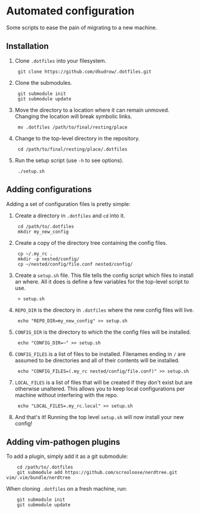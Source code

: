 # Automated configuration
Some scripts to ease the pain of migrating to a new machine.

## Installation
1. Clone `.dotfiles` into your filesystem.

		git clone https://github.com/dkudrow/.dotfiles.git

2. Clone the submodules.

		git submodule init
		git submodule update

3. Move the directory to a location where it can remain unmoved. Changing the location will break symbolic links.

		mv .dotfiles /path/to/final/resting/place

4. Change to the top-level directory in the repository.

		cd /path/to/final/resting/place/.dotfiles

5. Run the setup script (use `-h` to see options).

		./setup.sh
	
## Adding configurations
Adding a set of configuration files is pretty simple:

1. Create a directory in `.dotfiles` and `cd` into it.

		cd /path/to/.dotfiles
		mkdir my_new_config

2. Create a copy of the directory tree containing the config files.

		cp ~/.my_rc .
		mkdir -p nested/config/
		cp ~/nested/config/file.conf nested/config/
	
3. Create a `setup.sh` file. This file tells the config script which files to install an where. All it does is define a few variables for the top-level script to use.

		> setup.sh
	
4. `REPO_DIR` is the directory in `.dotfiles` where the new config files will live.

		echo "REPO_DIR=my_new_config" >> setup.sh

5. `CONFIG_DIR` is the directory to which the the config files will be installed.

		echo "CONFIG_DIR=~" >> setup.sh

6. `CONFIG_FILES` is a list of files to be installed. Filenames ending in `/` are assumed to be directories and all of their contents will be installed.

		echo "CONFIG_FILES=(.my_rc nested/config/file.conf)" >> setup.sh

7. `LOCAL_FILES` is a list of files that will be created if they don't exist but are otherwise unaltered. This allows you to keep local configurations per machine without interfering with the repo.

		echo "LOCAL_FILES=.my_rc.local" >> setup.sh
	
8. And that's it! Running the top level `setup.sh` will now install your new config!

## Adding vim-pathogen plugins
To add a plugin, simply add it as a git submodule:

		cd /path/to/.dotfiles
		git submodule add https://github.com/scrooloose/nerdtree.git vim/.vim/bundle/nerdtree

When cloning `.dotfiles` on a fresh machine, run:

		git submodule init
		git submodule update
